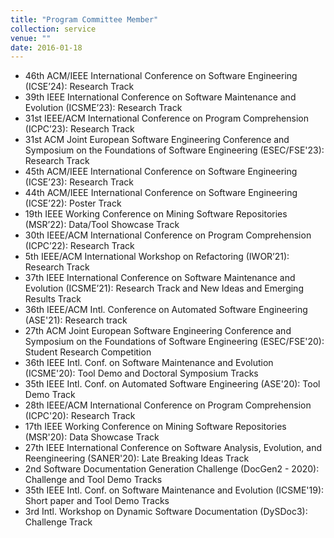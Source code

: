 ```yaml
---
title: "Program Committee Member"
collection: service
venue: ""
date: 2016-01-18
---
```


* 46th ACM/IEEE International Conference on Software Engineering (ICSE’24): Research Track
* 39th IEEE International Conference on Software Maintenance and Evolution (ICSME’23): Research Track
* 31st IEEE/ACM International Conference on Program Comprehension (ICPC’23): Research Track
* 31st ACM Joint European Software Engineering Conference and Symposium on the Foundations of Software Engineering (ESEC/FSE'23): Research Track
* 45th ACM/IEEE International Conference on Software Engineering (ICSE’23): Research Track
* 44th ACM/IEEE International Conference on Software Engineering (ICSE’22): Poster Track
* 19th IEEE Working Conference on Mining Software Repositories (MSR’22): Data/Tool Showcase Track
* 30th IEEE/ACM International Conference on Program Comprehension (ICPC’22): Research Track
* 5th IEEE/ACM International Workshop on Refactoring (IWOR’21): Research Track
* 37th IEEE International Conference on Software Maintenance and Evolution (ICSME’21): Research Track and New Ideas and Emerging Results Track
* 36th IEEE/ACM Intl. Conference on Automated Software Engineering (ASE'21): Research track
* 27th ACM Joint European Software Engineering Conference and Symposium on the Foundations of Software Engineering (ESEC/FSE'20): Student Research Competition
* 36th IEEE Intl. Conf. on Software Maintenance and Evolution (ICSME'20): Tool Demo and Doctoral Symposium Tracks
* 35th IEEE Intl. Conf. on Automated Software Engineering (ASE'20): Tool Demo Track
* 28th IEEE/ACM International Conference on Program Comprehension (ICPC'20): Research Track
* 17th IEEE Working Conference on Mining Software Repositories (MSR'20): Data Showcase Track
* 27th IEEE International Conference on Software Analysis, Evolution, and Reengineering (SANER'20): Late Breaking Ideas Track
* 2nd Software Documentation Generation Challenge (DocGen2 - 2020): Challenge and Tool Demo Tracks
* 35th IEEE Intl. Conf. on Software Maintenance and Evolution (ICSME'19): Short paper and Tool Demo Tracks
* 3rd Intl. Workshop on Dynamic Software Documentation (DySDoc3): Challenge Track
